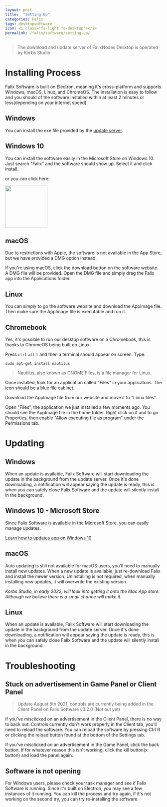 ```yaml
---
layout: post
title:  "Setting Up"
categories: Falix
tags: desktopsoftware
icon: <i class="fa-light fa-desktop"></i>
permalink: /falix/software/setting-up/
---
```

> The download and update server of FalixNodes Desktop is operated by Korbs Studio

# Installing Process
Falix Software is built on Electron, meaning it's cross-platform and supports Windows, macOS, Linux, and ChromeOS. The installation is easy to follow and you should of the software installed within at least 2 minutes or less(depending on your internet speed).

## Windows
You can install the exe file provided by the [update server](https://updates.korbsstudio.com/falix-software/falixnodes-software-3.4.0.zip).

## Windows 10
You can install the software easily in the Microsoft Store on Windows 10. Just search "Falix" and the software should show up. Select it and click install.

or you can click here:

<a href="https://www.microsoft.com/en-us/p/Falix-software/9p5mmnfs825p"><img width="135px" src="https://developer.microsoft.com/en-us/store/badges/images/English_get-it-from-MS.png"></a>

## macOS

Due to restrictions with Apple, the software is not available in the App Store, but we have provided a DMG option instead.

If you're using macOS, click the download button on the software website. A DMG file will be provided. Open the DMG file and simply drag the Falix app into the Applications folder.

## Linux
You can simply to go the software website and download the AppImage file. Then make sure the AppImage file is executable and run it.

## Chromebook
Yes, it's possible to run our desktop software on a Chromebook, this is thanks to ChromeOS being built on Linux.

Press `ctrl` `alt` `t` and then a terminal should appear on screen. Type:
```
sudo apt-get install nautilus
```
> Nautilus, also known as GNOME Files, is a file manager for Linux.

Once installed, look for an application called "Files" in your applicatons. The icon should be a blue file cabinet.

Download the AppImage file from our website and move it to "Linux files".

Open "Files", the application we just installed a few moments ago. You should see the AppImage file in the home folder. Right click on it and to go Properties, then enable "Allow executing file as program" under the Permissions tab.

# Updating
## Windows
When an update is available, Falix Software will start downloading the update in the background from the update server. Once it's done downloading, a notification will appear saying the update is ready, this is when you can safely close Falix Software and the update will silently install in the background.

## Windows 10 - Microsoft Store
Since Falix Software is available in the Microsoft Store, you can easily manage updates.

[Learn how to updates app on Windows 10](https://support.microsoft.com/en-us/account-billing/get-updates-for-apps-and-games-in-microsoft-store-a1fe19c0-532d-ec47-7035-d1c5a1dd464f)

## macOS
Auto updating is still not available for macOS users, you'll need to manually install new updates. When a new update is available, just re-download Falix and install the newer version.
Uninstalling is not required, when manually installing new updates, it will overwrite the existing version.

*Korbs Studio, in early 2022, will look into getting it onto the Mac App store. Although we believe there is a small chance will make it.*

## Linux
When an update is available, Falix Software will start downloading the update in the background from the update server. Once it's done downloading, a notification will appear saying the update is ready, this is when you can safely close Falix Software and the update will silently install in the background.

# Troubleshooting
## Stuck on advertisement in Game Panel or Client Panel
> Update August 5th 2021, controls are currently being added in the Client Panel on Falix Software v3.2.0 (Not out yet)

If you've misclicked on an advertisement in the Client Panel, there is no way to back out. Controls currently don't work properly in the Client tab, you'll need to reload the software. You can reload the software by pressing Ctrl R or clicking the reload button found at the bottom of the Settings tab.

If you've misclicked on an advertisement in the Game Panel, click the back button. If for whatever reason this isn't working, click the kill button(x button) and load the panel again.

## Software is not opening
For Windows users, please check your task manager and see if Falix Software is running. Since it's built on Electron, you may see a few instances of it running. You can kill the process and try again, if it's not working on the second try, you can try re-installing the software.